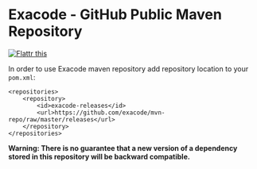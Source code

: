 Exacode - GitHub Public Maven Repository
========================================

[![Flattr this](http://api.flattr.com/button/flattr-badge-large.png "Flattr This!")](https://flattr.com/submit/auto?user_id=exacode&url=https%3A%2F%2Fgithub.com%2Fexacode%2Fmvn-repo "Flattr this")

In order to use Exacode maven repository add repository location to your `pom.xml`:

	<repositories>
	    <repository>
	        <id>exacode-releases</id>
	        <url>https://github.com/exacode/mvn-repo/raw/master/releases</url>
	    </repository>
	</repositories>

**Warning: There is no guarantee that a new version of a dependency stored in this repository will be backward compatible.**
